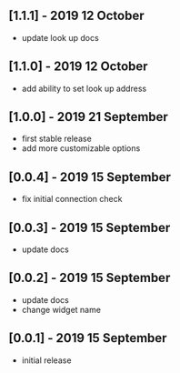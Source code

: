 ## [1.1.1] - 2019 12 October

- update look up docs

## [1.1.0] - 2019 12 October

- add ability to set look up address

## [1.0.0] - 2019 21 September

- first stable release
- add more customizable options

## [0.0.4] - 2019 15 September

- fix initial connection check

## [0.0.3] - 2019 15 September

- update docs

## [0.0.2] - 2019 15 September

- update docs
- change widget name

## [0.0.1] - 2019 15 September

- initial release
